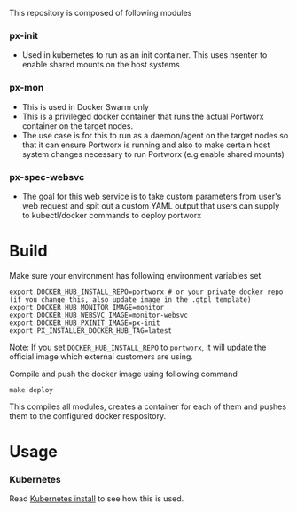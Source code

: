 This repository is composed of following modules

### px-init
* Used in kubernetes to run as an init container. This uses nsenter to enable shared mounts on the host systems

### px-mon
* This is used in Docker Swarm only
* This is a privileged docker container that runs the actual Portworx container on the target nodes.
* The use case is for this to run as a daemon/agent on the target nodes so that it can ensure Portworx is running and also to make certain host system changes necessary to run Portworx (e.g enable shared mounts)

### px-spec-websvc
* The goal for this web service is to take custom parameters from user's web request and spit out a custom YAML output that users can supply to kubectl/docker commands to deploy portworx

# Build

Make sure your environment has following environment variables set
```
export DOCKER_HUB_INSTALL_REPO=portworx # or your private docker repo (if you change this, also update image in the .gtpl template)
export DOCKER_HUB_MONITOR_IMAGE=monitor
export DOCKER_HUB_WEBSVC_IMAGE=monitor-websvc
export DOCKER_HUB_PXINIT_IMAGE=px-init
export PX_INSTALLER_DOCKER_HUB_TAG=latest
```

Note: If you set `DOCKER_HUB_INSTALL_REPO` to `portworx`, it will update the official image which external customers are using.
 
Compile and push the docker image using following command
```
make deploy
```

This compiles all modules, creates a container for each of them and pushes them to the configured docker respository.

# Usage

### Kubernetes

Read [Kubernetes install](https://docs.portworx.com/scheduler/kubernetes/install.html) to see how this is used.
